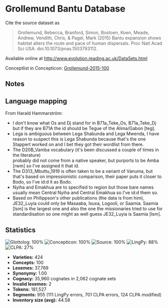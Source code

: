 # Grollemund Bantu Database

Cite the source dataset as

> Grollemund, Rebecca, Branford, Simon, Bostoen, Koen, Meade, Andrew, Venditti, Chris, & Pagel, Mark (2015) Bantu expansion shows habitat alters the route and pace of human dispersals. Proc Natl Acad Sci USA. doi:10.1073/pnas.1503793112.

Available online at http://www.evolution.reading.ac.uk/DataSets.html

Conceptlist in Concepticon: [Grollemund-2015-100](http://concepticon.clld.org/contributions/Grollemund-2015-100)

## Notes


Language mapping
----------------

From Harald Hammarström:

- I don't know what Os and Dj stand for in B71a_Teke_Os, B71a_Teke_Dj but if they are B71A 
  the id should be Tegue of the Alima/Gabon [teg].
- Lega is ambiguous between Lega Shabunda and Lega Mwenda, I have reason to suspect this 
  is Lega Shabunda because that's the one Stappert worked on and I bet they got their wordlist 
  from there.
- The D20B_Vamba vocabulary (it's been discussed a couple of times in the literature)  
  probably did not come from a native speaker, but purports to be Amba [rwm] so I've assigned 
  it that id.
- The D313_Mbuttu_1919 is often taken to be a variant of Vanuma, but that's based on 
  impressionistic comparison, their paper puts it closer to Bodo, so I've id:d it as Bodo.
- Nyiha and Emakhua are to specified to region but those bare names usually mean 
  Central Nyiha and Central Emakhua so I've id:d them so.
- Based on Philippson's other publications (the data is from him), JE32_Luyia could only be
  Masaaba, Isuxa, Logooli, or Saamia. Saamia [lsm] is the largest one and also the one the 
  missionaries tried to use for standardisation so one might as well guess JE32_Luyia is Saamia [lsm].



## Statistics



![Glottolog: 100%](https://img.shields.io/badge/Glottolog-100%25-brightgreen.svg "Glottolog: 100%")
![Concepticon: 100%](https://img.shields.io/badge/Concepticon-100%25-brightgreen.svg "Concepticon: 100%")
![Source: 100%](https://img.shields.io/badge/Source-100%25-brightgreen.svg "Source: 100%")
![LingPy: 88%](https://img.shields.io/badge/LingPy-88%25-yellowgreen.svg "LingPy: 88%")
![CLPA: 27%](https://img.shields.io/badge/CLPA-27%25-red.svg "CLPA: 27%")

- **Varieties:** 424
- **Concepts:** 100
- **Lexemes:** 37,769
- **Synonymy:** 1.00
- **Cognacy:** 35,960 cognates in 2,062 cognate sets
- **Invalid lexemes:** 2
- **Tokens:** 181,527
- **Segments:** 955 (111 LingPy errors, 701 CLPA errors, 124 CLPA modified)
- **Inventory size (avg):** 44.58